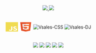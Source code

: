 <div align="center">
  <a href="https://github.com/vsales85">
  <img height="150em" src="https://github-readme-stats.vercel.app/api?username=vsales85&show_icons=true&theme=dark&include_all_commits=true&count_private=true"/>
  <img height="150em" src="https://github-readme-stats.vercel.app/api/top-langs/?username=vsales85&layout=compact&langs_count=7&theme=dark"/>
</div>

<br>
<br>

<div align="center"style="display: inline_bloc>
  <img align="center" alt="Vsales-py" height="30" width="40"  src="https://cdn.jsdelivr.net/gh/devicons/devicon/icons/python/python-original.svg" target="_blank"></a>
  <img align="center" alt="Vsales-js" height="30" width="40" src="https://raw.githubusercontent.com/devicons/devicon/master/icons/javascript/javascript-plain.svg">
  <img align="center" alt="Vsales-HTML" height="30" width="40" src="https://raw.githubusercontent.com/devicons/devicon/master/icons/html5/html5-original.svg">
  <img align="center" alt="Vsales-CSS" height="30" width="40" src="https://cdn.jsdelivr.net/gh/devicons/devicon/icons/css3/css3-original.svg">
  <img align="center" alt="Vsales-DJ" height="30" width="40" src="https://cdn.jsdelivr.net/gh/devicons/devicon/icons/django/django-plain.svg">
</div>
 
 <br>
 <br>
 
<div align="center">
  <a href="https://www.linkedin.com/in/victor-sales-de-oliveria-79474930/"><img src="https://img.shields.io/badge/LinkedIn-0077B5?style=for-the-badge&logo=linkedin&logoColor=white"></a>
   <a href="https://api.whatsapp.com/send?phone=5521967520794&text=Responderei%20o%20mais%20breve%20poss%C3%ADvel!"><img src="https://img.shields.io/badge/WhatsApp-25D366?style=for-the-badge&logo=whatsapp&logoColor=white"></a> 
  <a href = "mailto:vsales85@gmail.com"><img src="https://img.shields.io/badge/-Gmail-%23333?style=for-the-badge&logo=gmail&logoColor=white" target="_blank"></a>
  <a href="https://instagram.com/vsales_85" target="_blank"><img src="https://img.shields.io/badge/-Instagram-%23E4405F?style=for-the-badge&logo=instagram&logoColor=white" target="_blank"></a>
 	<a href="https://www.twitch.tv/vsales85" target="_blank"><img src="https://img.shields.io/badge/Twitch-9146FF?style=for-the-badge&logo=twitch&logoColor=white" target="_blank"></a>
</div>
